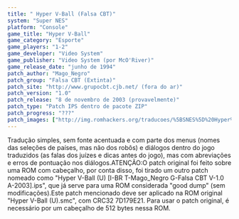 ```yaml
---
title: " Hyper V-Ball (Falsa CBT)"
system: "Super NES"
platform: "Console"
game_title: "Hyper V-Ball"
game_category: "Esporte"
game_players: "1-2"
game_developer: "Video System"
game_publisher: "Video System (por McO'River)"
game_release_date: "junho de 1994"
patch_author: "Mago_Negro"
patch_group: "Falsa CBT (Extinta)"
patch_site: "http://www.grupocbt.cjb.net/ (fora do ar)"
patch_version: "1.0"
patch_release: "8 de novembro de 2003 (provavelmente)"
patch_type: "Patch IPS dentro de pacote ZIP"
patch_progress: "???"
patch_images: ["http://img.romhackers.org/traducoes/%5BSNES%5D%20Hyper%20V-Ball%20-%20Falsa%20CBT%20-%201.png","http://img.romhackers.org/traducoes/%5BSNES%5D%20Hyper%20V-Ball%20-%20Falsa%20CBT%20-%202.png","http://img.romhackers.org/traducoes/%5BSNES%5D%20Hyper%20V-Ball%20-%20Falsa%20CBT%20-%203.png"]
---
```

Tradução simples, sem fonte acentuada e com parte dos menus (nomes das seleções de países, mas não dos robôs) e diálogos dentro do jogo traduzidos (as falas dos juízes e dicas antes do jogo), mas com abreviações e erros de pontuação nos diálogos.ATENÇÃO:O patch original foi feito sobre uma ROM com cabeçalho, por conta disso, foi tirado um outro patch nomeado como "Hyper V-Ball (U) [I-BR T-Mago_Negro G-Falsa CBT V-1.0 A-2003].ips", que já serve para uma ROM considerada "good dump" (sem modificações).Este patch mencionado deve ser aplicado na ROM original "Hyper V-Ball (U).smc", com CRC32 7D179E21. Para usar o patch original, é necessário por um cabeçalho de 512 bytes nessa ROM.